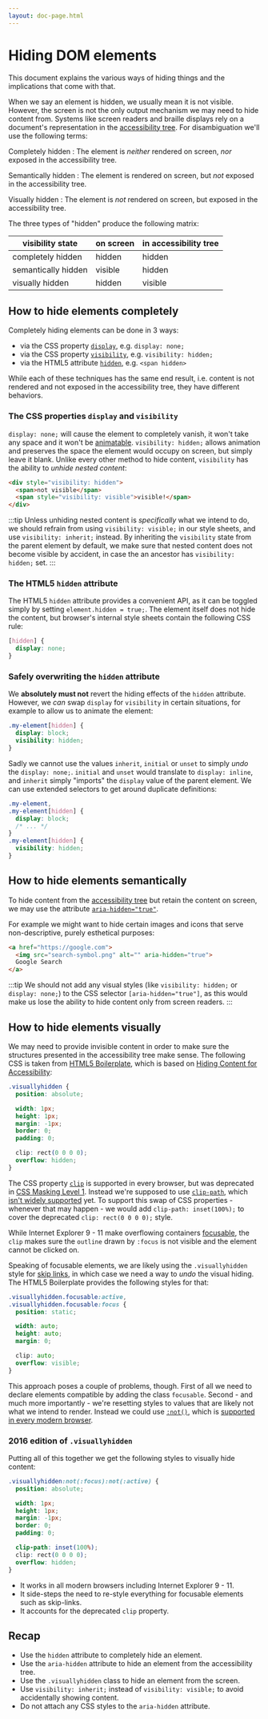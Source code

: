 ```yaml
---
layout: doc-page.html
---
```


# Hiding DOM elements

This document explains the various ways of hiding things and the implications that come with that.

When we say an element is hidden, we usually mean it is not visible. However, the screen is not the only output mechanism we may need to hide content from. Systems like screen readers and braille displays rely on a document's representation in the [accessibility tree](../concepts.md#Accessibility-tree). For disambiguation we'll use the following terms:

Completely hidden
: The element is *neither* rendered on screen, *nor* exposed in the accessibility tree.

Semantically hidden
: The element is rendered on screen, but *not* exposed in the accessibility tree.

Visually hidden
: The element is *not* rendered on screen, but exposed in the accessibility tree.

The three types of "hidden" produce the following matrix:

| visibility state | on screen | in accessibility tree |
| ---------------- | --------- | --------------------- |
| completely hidden | hidden | hidden |
| semantically hidden | visible | hidden |
| visually hidden | hidden | visible |


## How to hide elements completely

Completely hiding elements can be done in 3 ways:

* via the CSS property [`display`](https://developer.mozilla.org/en-US/docs/Web/CSS/display), e.g. `display: none;`
* via the CSS property [`visibility`](https://developer.mozilla.org/en/docs/Web/CSS/visibility), e.g. `visibility: hidden;`
* via the HTML5 attribute [`hidden`](https://developer.mozilla.org/en-US/docs/Web/HTML/Global_attributes/hidden), e.g. `<span hidden>`

While each of these techniques has the same end result, i.e. content is not rendered and not exposed in the accessibility tree, they have different behaviors.

### The CSS properties `display` and `visibility`

`display: none;` will cause the element to completely vanish, it won't take any space and it won't be [animatable](https://developer.mozilla.org/en-US/docs/Web/CSS/CSS_Transitions/Using_CSS_transitions). `visibility: hidden;` allows animation and preserves the space the element would occupy on screen, but simply leave it blank. Unlike every other method to hide content, `visibility` has the ability to *unhide nested content*:

```html
<div style="visibility: hidden">
  <span>not visible</span>
  <span style="visibility: visible">visible!</span>
</div>
```

:::tip
Unless unhiding nested content is *specifically* what we intend to do, we should refrain from using `visibility: visible;` in our style sheets, and use `visibility: inherit;` instead. By inheriting the `visibility` state from the parent element by default, we make sure that nested content does not become visible by accident, in case the an ancestor has `visibility: hidden;` set.
:::

### The HTML5 `hidden` attribute

The HTML5 `hidden` attribute provides a convenient API, as it can be toggled simply by setting `element.hidden = true;`. The element itself does not hide the content, but browser's internal style sheets contain the following CSS rule:

```css
[hidden] {
  display: none;
}
```

### Safely overwriting the `hidden` attribute

We **absolutely must not** revert the hiding effects of the `hidden` attribute. However, we *can* swap `display` for `visibility` in certain situations, for example to allow us to animate the element:

```css
.my-element[hidden] {
  display: block;
  visibility: hidden;
}
```

Sadly we cannot use the values `inherit`, `initial` or `unset` to simply *undo* the `display: none;`. `initial` and `unset` would translate to `display: inline`, and `inherit` simply "imports" the `display` value of the parent element. We can use extended selectors to get around duplicate definitions:

```css
.my-element,
.my-element[hidden] {
  display: block;
  /* ... */
}
.my-element[hidden] {
  visibility: hidden;
}
```

## How to hide elements semantically

To hide content from the [accessibility tree](../concepts.md#Accessibility-tree) but retain the content on screen, we may use the attribute [`aria-hidden="true"`](https://w3c.github.io/aria/aria/aria.html#aria-hidden).

For example we might want to hide certain images and icons that serve non-descriptive, purely esthetical purposes:

```html
<a href="https://google.com">
  <img src="search-symbol.png" alt="" aria-hidden="true">
  Google Search
</a>
```

:::tip
We should not add any visual styles (like `visibility: hidden;` or `display: none;`) to the CSS selector `[aria-hidden="true"]`, as this would make us lose the ability to hide content only from screen readers.
:::


## How to hide elements visually

We may need to provide invisible content in order to make sure the structures presented in the accessibility tree make sense. The following CSS is taken from [HTML5 Boilerplate](https://github.com/h5bp/html5-boilerplate/blob/v5.0.0/src/css/main.css#L126-L156), which is based on [Hiding Content for Accessibility](https://snook.ca/archives/html_and_css/hiding-content-for-accessibility):

```css
.visuallyhidden {
  position: absolute;

  width: 1px;
  height: 1px;
  margin: -1px;
  border: 0;
  padding: 0;

  clip: rect(0 0 0 0);
  overflow: hidden;
}
```

The CSS property [`clip`](https://developer.mozilla.org/en-US/docs/Web/CSS/clip) is supported in every browser, but was deprecated in [CSS Masking Level 1](https://drafts.fxtf.org/css-masking-1/#clip-property). Instead we're supposed to use [`clip-path`](https://developer.mozilla.org/en-US/docs/Web/CSS/clip-path), which [isn't widely supported](http://caniuse.com/#search=clip-path) yet. To support this swap of CSS properties - whenever that may happen - we would add `clip-path: inset(100%);` to cover the deprecated `clip: rect(0 0 0 0);` style.

While Internet Explorer 9 - 11 make overflowing containers [focusable](../what-is-focusable.md), the `clip` makes sure the `outline` drawn by `:focus` is not visible and the element cannot be clicked on.

Speaking of focusable elements, we are likely using the `.visuallyhidden` style for [skip links](https://webaim.org/techniques/skipnav/), in which case we need a way to *undo* the visual hiding. The HTML5 Boilerplate provides the following styles for that:

```css
.visuallyhidden.focusable:active,
.visuallyhidden.focusable:focus {
  position: static;

  width: auto;
  height: auto;
  margin: 0;

  clip: auto;
  overflow: visible;
}
```

This approach poses a couple of problems, though. First of all we need to declare elements compatible by adding the class `focusable`. Second - and much more importantly - we're resetting styles to values that are likely not what we intend to render. Instead we could use [`:not()`](https://developer.mozilla.org/en-US/docs/Web/CSS/:not), which is [supported in every modern browser](http://caniuse.com/#feat=css-sel3).


### 2016 edition of `.visuallyhidden`

Putting all of this together we get the following styles to visually hide content:

```css
.visuallyhidden:not(:focus):not(:active) {
  position: absolute;

  width: 1px;
  height: 1px;
  margin: -1px;
  border: 0;
  padding: 0;

  clip-path: inset(100%);
  clip: rect(0 0 0 0);
  overflow: hidden;
}
```

* It works in all modern browsers including Internet Explorer 9 - 11.
* It side-steps the need to re-style everything for focusable elements such as skip-links.
* It accounts for the deprecated `clip` property.

## Recap

* Use the `hidden` attribute to completely hide an element.
* Use the `aria-hidden` attribute to hide an element from the accessibility tree.
* Use the `.visuallyhidden` class to hide an element from the screen.
* Use `visibility: inherit;` instead of `visibility: visible;` to avoid accidentally showing content.
* Do not attach any CSS styles to the `aria-hidden` attribute.
